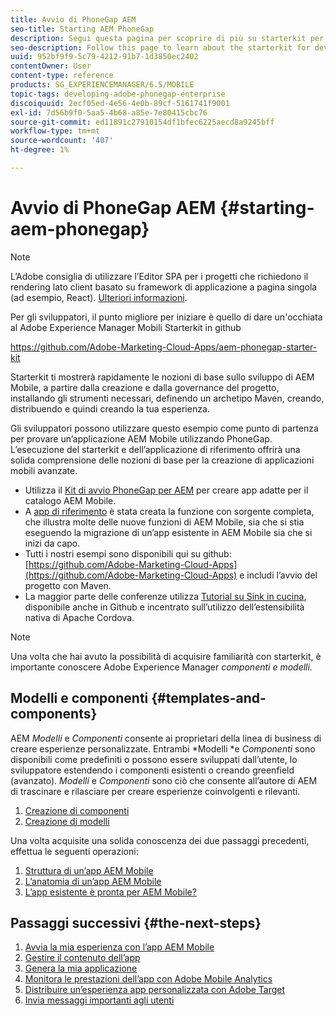 ```yaml
---
title: Avvio di PhoneGap AEM
seo-title: Starting AEM PhoneGap
description: Segui questa pagina per scoprire di più su starterkit per sviluppatori.
seo-description: Follow this page to learn about the starterkit for developers.
uuid: 952bf9f9-5c79-4212-91b7-1d3850ec2402
contentOwner: User
content-type: reference
products: SG_EXPERIENCEMANAGER/6.5/MOBILE
topic-tags: developing-adobe-phonegap-enterprise
discoiquuid: 2ecf05ed-4e56-4e0b-89cf-5161741f9001
exl-id: 7d56b9f0-5aa5-4b68-a85e-7e80415cbc76
source-git-commit: ed11891c27910154df1bfec6225aecd8a9245bff
workflow-type: tm+mt
source-wordcount: '407'
ht-degree: 1%

---
```


# Avvio di PhoneGap AEM {#starting-aem-phonegap}

>[!NOTE]
>
>L’Adobe consiglia di utilizzare l’Editor SPA per i progetti che richiedono il rendering lato client basato su framework di applicazione a pagina singola (ad esempio, React). [Ulteriori informazioni](/help/sites-developing/spa-overview.md).

Per gli sviluppatori, il punto migliore per iniziare è quello di dare un&#39;occhiata al Adobe Experience Manager Mobili Starterkit in github

https://github.com/Adobe-Marketing-Cloud-Apps/aem-phonegap-starter-kit

Starterkit ti mostrerà rapidamente le nozioni di base sullo sviluppo di AEM Mobile, a partire dalla creazione e dalla governance del progetto, installando gli strumenti necessari, definendo un archetipo Maven, creando, distribuendo e quindi creando la tua esperienza.

Gli sviluppatori possono utilizzare questo esempio come punto di partenza per provare un’applicazione AEM Mobile utilizzando PhoneGap. L’esecuzione del starterkit e dell’applicazione di riferimento offrirà una solida comprensione delle nozioni di base per la creazione di applicazioni mobili avanzate.

* Utilizza il [Kit di avvio PhoneGap per AEM](https://github.com/Adobe-Marketing-Cloud-Apps/aem-phonegap-starter-kit) per creare app adatte per il catalogo AEM Mobile.
* A [app di riferimento](https://github.com/Adobe-Marketing-Cloud-Apps/aem-mobile-hybrid-reference) è stata creata la funzione con sorgente completa, che illustra molte delle nuove funzioni di AEM Mobile, sia che si stia eseguendo la migrazione di un’app esistente in AEM Mobile sia che si inizi da capo.
* Tutti i nostri esempi sono disponibili qui su github: [https://github.com/Adobe-Marketing-Cloud-Apps](https://github.com/Adobe-Marketing-Cloud-Apps) e includi l’avvio del progetto con Maven.
* La maggior parte delle conferenze utilizza [Tutorial su Sink in cucina](https://github.com/blefebvre/aem-phonegap-kitchen-sink), disponibile anche in Github e incentrato sull’utilizzo dell’estensibilità nativa di Apache Cordova.

>[!NOTE]
>
>Una volta che hai avuto la possibilità di acquisire familiarità con starterkit, è importante conoscere Adobe Experience Manager *componenti e modelli.*

## Modelli e componenti {#templates-and-components}

AEM *Modelli* e *Componenti* consente ai proprietari della linea di business di creare esperienze personalizzate. Entrambi *Modelli *e *Componenti* sono disponibili come predefiniti o possono essere sviluppati dall’utente, lo sviluppatore estendendo i componenti esistenti o creando greenfield (avanzato). *Modelli* e *Componenti* sono ciò che consente all’autore di AEM di trascinare e rilasciare per creare esperienze coinvolgenti e rilevanti.

1. [Creazione di componenti](/help/sites-developing/components.md)
1. [Creazione di modelli](/help/sites-developing/templates.md)

Una volta acquisite una solida conoscenza dei due passaggi precedenti, effettua le seguenti operazioni:

1. [Struttura di un’app AEM Mobile](/help/mobile/phonegap-structure-an-app.md)
1. [L’anatomia di un’app AEM Mobile](/help/mobile/phonegap-apps-arch.md)
1. [L’app esistente è pronta per AEM Mobile?](/help/mobile/phonegap-adding-content-to-imported-app.md)

## Passaggi successivi {#the-next-steps}

1. [Avvia la mia esperienza con l’app AEM Mobile](/help/mobile/starting-aem-phonegap-app.md)
1. [Gestire il contenuto dell’app](/help/mobile/phonegap-manage-app-content.md)
1. [Genera la mia applicazione](/help/mobile/building-app-mobile-phonegap.md)
1. [Monitora le prestazioni dell’app con Adobe Mobile Analytics](/help/mobile/phonegap-intro-to-app-analytics.md)
1. [Distribuire un’esperienza app personalizzata con Adobe Target](/help/mobile/phonegap-aem-mobile-content-personalization.md)
1. [Invia messaggi importanti agli utenti](/help/mobile/phonegap-push-notifications.md)
